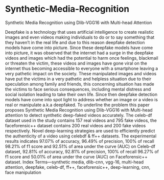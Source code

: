 # Synthetic-Media-Recognition
Synthetic Media Recognition using Dlib-VGG16 with Multi-head Attention

Deepfake is a technology that uses artificial intelligence to create realistic images and even videos making
individuals to do or to say something that they haven’t in the real
life and due to this reason deepfake detection models have come
into picture. Since these deepfake models have come into picture,
it was observed that the internet had a surge in the deepfake
videos and images which had the potential to harm once feelings,
blackmail or threaten the victim, these videos and images have
gone viral on the internet thus becoming accessible to everyone
with a smartphone leaving a very pathetic impact on the society.
These manipulated images and videos have put the victims in
a very pathetic and helpless situation due to their speculation
among family and friends, this concerning situation has made the
victims to face serious consequences, including mental distress
and social isolation leading to take their own life. Since then
deepfake detection models have come into spot light to address
whether an image or a video is real or manipulate a.k.a deepfaked. To underline the problem this paper proposes Synthetic
Media Recognition using Dlib-VGG16 with Multi-head attention
to detect synthetic deep-faked videos accurately. The celeb-df
dataset used in the study contains 157 real videos and 795 fake
videos, the faceforensic++ dataset contains 200 real videos and
200 fake videos respectively. Novel deep-learning strategies are
used to efficiently predict the authenticity of a video using celebdf & ff++ datasets. The experimental results indicates 97.07%
of accuracy, 96.49% of precision, 100% of recall 98.21% of f1
score and 92.51% of area under the curve (AUC) on Celeb-df
dataset, 92.81% of accuracy, 92.81% of precision, 100% of recall
96.27% of f1 score and 50.01% of area under the curve (AUC)
on Faceforensic++ dataset.
Index Terms—synthetic media, dlib-cnn, vgg-16, multi-head
attention, deepfake, celeb-df, ff++, faceforensic++, deep-learning,
cnn, face manipulation

